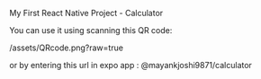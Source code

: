 My First React Native Project - Calculator

You can use it using scanning this QR code: 

/assets/QRcode.png?raw=true

or by entering this url in expo app : @mayankjoshi9871/calculator